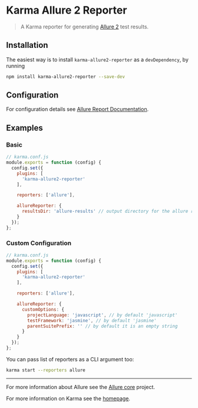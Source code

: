 # Karma Allure 2 Reporter

> A Karma reporter for generating [Allure 2](https://github.com/allure-framework/allure2) test results.

## Installation

The easiest way is to install `karma-allure2-reporter` as a `devDependency`,
by running

```bash
npm install karma-allure2-reporter --save-dev
```

## Configuration

For configuration details see [Allure Report Documentation](https://allurereport.org/docs/).

## Examples

### Basic

```javascript
// karma.conf.js
module.exports = function (config) {
  config.set({
    plugins: [
      'karma-allure2-reporter'
    ],

    reporters: ['allure'],

    allureReporter: {
      resultsDir: 'allure-results' // output directory for the allure report - can be omitted (default: allure-results)
    }
  });
};
```

### Custom Configuration

```javascript
// karma.conf.js
module.exports = function (config) {
  config.set({
    plugins: [
      'karma-allure2-reporter'
    ],

    reporters: ['allure'],

    allureReporter: {
      customOptions: {
        projectLanguage: 'javascript', // by default 'javascript'
        testFramework: 'jasmine', // by default 'jasmine'
        parentSuitePrefix: '' // by default it is an empty string
      }
    }
  });
};
```

You can pass list of reporters as a CLI argument too:

```bash
karma start --reporters allure
```

---

For more information about Allure see the [Allure core](https://github.com/allure-framework/allure) project.

For more information on Karma see the [homepage](https://karma-runner.github.io).
